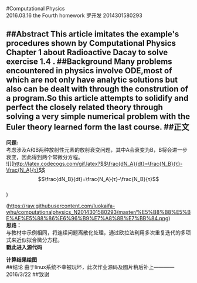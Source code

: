 #Computational Physics<br/>2016.03.16 the Fourth homework
   罗开发  2014301580293

##Abstract
   This article imitates the example's procedures shown by Computational Physics Chapter 1 about Radioactive Dacay to solve exercise 1.4 .
##Background
   Many problems encountered in physics involve ODE,most of which are not only have  analytic solutions but also can be dealt with through the constrution of a program.So this article attempts to solidify and perfect the closely related theory through solving a very simple numerical problem  with the Euler theory learned form the last course.
##正文
-----------------
**问题:**<br/>
考虑涉及A和B两种放射性元素的放射衰变问题，其中A会衰变为B，B将会进一步衰变，因此得到两个常微分方程。<br/>
  ![](http://latex.codecogs.com/gif.latex?$$\frac{dN_A}{dt}=\frac{N_B}{τ}-\frac{N_A}{τ}$$
  $$\frac{dN_B}{dt}=\frac{N_A}{τ}-\frac{N_B}{τ}$$<br/>)
  
  (https://raw.githubusercontent.com/luokaifa-whu/computationalphysics_N2014301580293/master/%E5%B8%B8%E5%BE%AE%E5%88%86%E6%96%B9%E7%A8%8B%E7%BB%84.png)<br/>
**思路：**<br/>
与教材中示例相同，将连续问题离散化处理，通过欧拉法利用多次重复迭代的多项式来近似拟合微分方程。<br/>
**戳此进入源代码**<br/>

**计算结果绘图**<br/>
##结论
由于linux系统不幸被玩坏，此次作业源码及图片稍后补上————2016/3/22
##致谢
